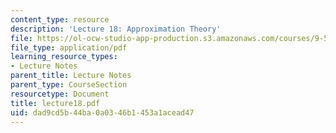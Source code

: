 ```yaml
---
content_type: resource
description: 'Lecture 18: Approximation Theory'
file: https://ol-ocw-studio-app-production.s3.amazonaws.com/courses/9-520-statistical-learning-theory-and-applications-spring-2003/dad9cd5b44ba0a0346b1453a1acead47_lecture18.pdf
file_type: application/pdf
learning_resource_types:
- Lecture Notes
parent_title: Lecture Notes
parent_type: CourseSection
resourcetype: Document
title: lecture18.pdf
uid: dad9cd5b-44ba-0a03-46b1-453a1acead47
---
```


